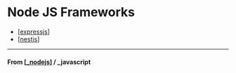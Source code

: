 # Node JS Frameworks

- [[expressjs]]
- [[nestjs]]

---

#### **From** [[_nodejs]] / \_javascript

[//begin]: # "Autogenerated link references for markdown compatibility"
[expressjs]: ../expressjs "Express JS"
[nestjs]: nestjs "Nest JS"
[_nodejs]: ../_nodejs "Node JS"
[//end]: # "Autogenerated link references"
